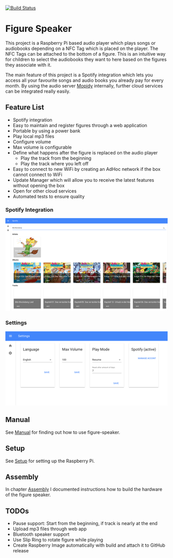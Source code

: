 [![Build Status](https://travis-ci.org/Kkoile/figure-speaker.svg?branch=master)](https://travis-ci.org/Kkoile/figure-speaker)
# Figure Speaker
This project is a Raspberry Pi based audio player which plays songs or audiobooks depending on a NFC Tag which is placed on the player. The NFC Tags can be attached to the bottom of a figure. This is an intuitive way for children to select the audiobooks they want to here based on the figures they associate with it.

The main feature of this project is a Spotify integration which lets you access all your favourite songs and audio books you already pay for every month.
By using the audio server [Mopidy](https://www.mopidy.com/) internally, further cloud services can be integrated really easily.

## Feature List
 - Spotify integration
 - Easy to maintain and register figures through a web application
 - Portable by using a power bank
 - Play local mp3 files
 - Configure volume
 - Max volume is configurable
 - Define what happens after the figure is replaced on the audio player
   - Play the track from the beginning
   - Play the track where you left off
 - Easy to connect to new WiFi by creating an AdHoc network if the box cannot connect to WiFi
 - Update Manager which will allow you to receive the latest features without opening the box
 - Open for other cloud services
 - Automated tests to ensure quality

### Spotify Integration
![Spotify Integration](docs/resources/spotify_integration.png)

### Settings
![Settings](docs/resources/settings.png)

## Manual
See [Manual](docs/manual.md) for finding out how to use figure-speaker.

## Setup
See [Setup](docs/setup.md) for setting up the Raspberry Pi.

## Assembly
In chapter [Assembly](docs/assembly.md) I documented instructions how to build the hardware of the figure speaker.
 
## TODOs
- Pause support: Start from the beginning, if track is nearly at the end
- Upload mp3 files through web app
- Bluetooth speaker support 
- Use Slip Ring to rotate figure while playing
- Create Raspberry Image automatically with build and attach it to GitHub release
